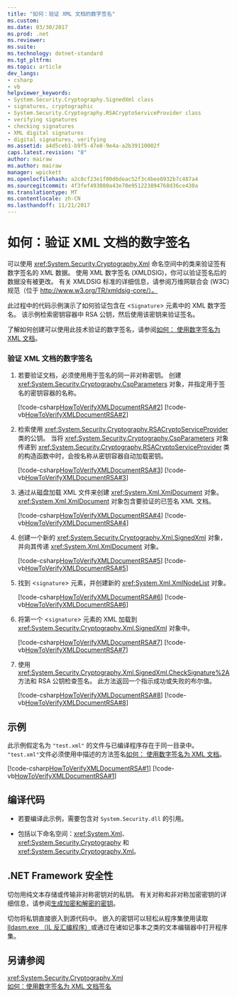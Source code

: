 ```yaml
---
title: "如何：验证 XML 文档的数字签名"
ms.custom: 
ms.date: 03/30/2017
ms.prod: .net
ms.reviewer: 
ms.suite: 
ms.technology: dotnet-standard
ms.tgt_pltfrm: 
ms.topic: article
dev_langs:
- csharp
- vb
helpviewer_keywords:
- System.Security.Cryptography.SignedXml class
- signatures, cryptographic
- System.Security.Cryptography.RSACryptoServiceProvider class
- verifying signatures
- checking signatures
- XML digital signatures
- digital signatures, verifying
ms.assetid: a4d5ceb1-b9f5-47e8-9e4a-a2b39110002f
caps.latest.revision: "8"
author: mairaw
ms.author: mairaw
manager: wpickett
ms.openlocfilehash: a2c8cf23e1f00d6deac52f3c4bee8932b7c487a4
ms.sourcegitcommit: 4f3fef493080a43e70e951223894768d36ce430a
ms.translationtype: MT
ms.contentlocale: zh-CN
ms.lasthandoff: 11/21/2017
---
```

# <a name="how-to-verify-the-digital-signatures-of-xml-documents"></a>如何：验证 XML 文档的数字签名
可以使用 <xref:System.Security.Cryptography.Xml> 命名空间中的类来验证签有数字签名的 XML 数据。  使用 XML 数字签名 (XMLDSIG)，你可以验证签名后的数据没有被更改。  有关 XMLDSIG 标准的详细信息，请参阅万维网联合会 (W3C) 规范（位于 http://www.w3.org/TR/xmldsig-core/）。  
  
 此过程中的代码示例演示了如何验证包含在 <`Signature`> 元素中的 XML 数字签名。  该示例检索密钥容器中 RSA 公钥，然后使用该密钥来验证签名。  
  
 了解如何创建可以使用此技术验证的数字签名，请参阅[如何： 使用数字签名为 XML 文档](../../../docs/standard/security/how-to-sign-xml-documents-with-digital-signatures.md)。  
  
### <a name="to-verify-the-digital-signature-of-an-xml-document"></a>验证 XML 文档的数字签名  
  
1.  若要验证文档，必须使用用于签名的同一非对称密钥。  创建 <xref:System.Security.Cryptography.CspParameters> 对象，并指定用于签名的密钥容器的名称。  
  
     [!code-csharp[HowToVerifyXMLDocumentRSA#2](../../../samples/snippets/csharp/VS_Snippets_CLR/HowToVerifyXMLDocumentRSA/cs/sample.cs#2)]
     [!code-vb[HowToVerifyXMLDocumentRSA#2](../../../samples/snippets/visualbasic/VS_Snippets_CLR/HowToVerifyXMLDocumentRSA/vb/sample.vb#2)]  
  
2.  检索使用 <xref:System.Security.Cryptography.RSACryptoServiceProvider> 类的公钥。  当将 <xref:System.Security.Cryptography.CspParameters> 对象传递到 <xref:System.Security.Cryptography.RSACryptoServiceProvider> 类的构造函数中时，会按名称从密钥容器自动加载密钥。  
  
     [!code-csharp[HowToVerifyXMLDocumentRSA#3](../../../samples/snippets/csharp/VS_Snippets_CLR/HowToVerifyXMLDocumentRSA/cs/sample.cs#3)]
     [!code-vb[HowToVerifyXMLDocumentRSA#3](../../../samples/snippets/visualbasic/VS_Snippets_CLR/HowToVerifyXMLDocumentRSA/vb/sample.vb#3)]  
  
3.  通过从磁盘加载 XML 文件来创建 <xref:System.Xml.XmlDocument> 对象。  <xref:System.Xml.XmlDocument> 对象包含要验证的已签名 XML 文档。  
  
     [!code-csharp[HowToVerifyXMLDocumentRSA#4](../../../samples/snippets/csharp/VS_Snippets_CLR/HowToVerifyXMLDocumentRSA/cs/sample.cs#4)]
     [!code-vb[HowToVerifyXMLDocumentRSA#4](../../../samples/snippets/visualbasic/VS_Snippets_CLR/HowToVerifyXMLDocumentRSA/vb/sample.vb#4)]  
  
4.  创建一个新的 <xref:System.Security.Cryptography.Xml.SignedXml> 对象，并向其传递 <xref:System.Xml.XmlDocument> 对象。  
  
     [!code-csharp[HowToVerifyXMLDocumentRSA#5](../../../samples/snippets/csharp/VS_Snippets_CLR/HowToVerifyXMLDocumentRSA/cs/sample.cs#5)]
     [!code-vb[HowToVerifyXMLDocumentRSA#5](../../../samples/snippets/visualbasic/VS_Snippets_CLR/HowToVerifyXMLDocumentRSA/vb/sample.vb#5)]  
  
5.  找到 <`signature`> 元素，并创建新的 <xref:System.Xml.XmlNodeList> 对象。  
  
     [!code-csharp[HowToVerifyXMLDocumentRSA#6](../../../samples/snippets/csharp/VS_Snippets_CLR/HowToVerifyXMLDocumentRSA/cs/sample.cs#6)]
     [!code-vb[HowToVerifyXMLDocumentRSA#6](../../../samples/snippets/visualbasic/VS_Snippets_CLR/HowToVerifyXMLDocumentRSA/vb/sample.vb#6)]  
  
6.  将第一个 <`signature`> 元素的 XML 加载到 <xref:System.Security.Cryptography.Xml.SignedXml> 对象中。  
  
     [!code-csharp[HowToVerifyXMLDocumentRSA#7](../../../samples/snippets/csharp/VS_Snippets_CLR/HowToVerifyXMLDocumentRSA/cs/sample.cs#7)]
     [!code-vb[HowToVerifyXMLDocumentRSA#7](../../../samples/snippets/visualbasic/VS_Snippets_CLR/HowToVerifyXMLDocumentRSA/vb/sample.vb#7)]  
  
7.  使用 <xref:System.Security.Cryptography.Xml.SignedXml.CheckSignature%2A> 方法和 RSA 公钥检查签名。  此方法返回一个指示成功或失败的布尔值。  
  
     [!code-csharp[HowToVerifyXMLDocumentRSA#8](../../../samples/snippets/csharp/VS_Snippets_CLR/HowToVerifyXMLDocumentRSA/cs/sample.cs#8)]
     [!code-vb[HowToVerifyXMLDocumentRSA#8](../../../samples/snippets/visualbasic/VS_Snippets_CLR/HowToVerifyXMLDocumentRSA/vb/sample.vb#8)]  
  
## <a name="example"></a>示例  
 此示例假定名为 `"test.xml"` 的文件与已编译程序存在于同一目录中。  `"test.xml"`文件必须使用中描述的方法签名[如何： 使用数字签名为 XML 文档](../../../docs/standard/security/how-to-sign-xml-documents-with-digital-signatures.md)。  
  
 [!code-csharp[HowToVerifyXMLDocumentRSA#1](../../../samples/snippets/csharp/VS_Snippets_CLR/HowToVerifyXMLDocumentRSA/cs/sample.cs#1)]
 [!code-vb[HowToVerifyXMLDocumentRSA#1](../../../samples/snippets/visualbasic/VS_Snippets_CLR/HowToVerifyXMLDocumentRSA/vb/sample.vb#1)]  
  
## <a name="compiling-the-code"></a>编译代码  
  
-   若要编译此示例，需要包含对 `System.Security.dll` 的引用。  
  
-   包括以下命名空间：<xref:System.Xml>、<xref:System.Security.Cryptography> 和 <xref:System.Security.Cryptography.Xml>。  
  
## <a name="net-framework-security"></a>.NET Framework 安全性  
 切勿用纯文本存储或传输非对称密钥对的私钥。  有关对称和非对称加密密钥的详细信息，请参阅[生成加密和解密的密钥](../../../docs/standard/security/generating-keys-for-encryption-and-decryption.md)。  
  
 切勿将私钥直接嵌入到源代码中。  嵌入的密钥可以轻松从程序集使用读取[Ildasm.exe （IL 反汇编程序）](../../../docs/framework/tools/ildasm-exe-il-disassembler.md)或通过在诸如记事本之类的文本编辑器中打开程序集。  
  
## <a name="see-also"></a>另请参阅  
 <xref:System.Security.Cryptography.Xml>  
 [如何：使用数字签名为 XML 文档签名](../../../docs/standard/security/how-to-sign-xml-documents-with-digital-signatures.md)
